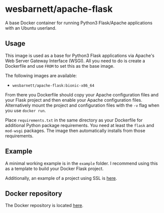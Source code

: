 # wesbarnett/apache-flask

A base Docker container for running Python3 Flask/Apache applications
with an Ubuntu userland.

## Usage

This image is used as a base for Python3 Flask applications via
Apache's Web Server Gateway Interface (WSGI). All you need to do is
create a Dockerfile and use `FROM` to set this as the base image.

The following images are available:

* `wesbarnett/apache-flask:bionic-x86_64`

From there you Dockerfile should copy your Apache configuration files
and your Flask project and then enable your Apache configuration
files.  Alternatively mount the project and configuration files with
the `-v` flag when you use `docker run`. 

Place `requirements.txt` in the same directory as your Dockerfile for
additional Python package requirements. You need at least the `flask`
and `mod-wsgi` packages. The image then automatically installs from
those requirements. 

## Example

A minimal working example is in the `example` folder. I recommend
using this as a template to build your Docker Flask project.

Additionally, an example of a project using SSL is
[here](https://github.com/wesbarnett/movie-ratings).

## Docker repository

The Docker repository is located
[here](https://hub.docker.com/r/wesbarnett/apache-flask/).
